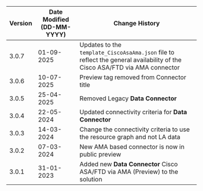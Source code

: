 | **Version** | **Date Modified (DD-MM-YYYY)** | **Change History**                                                           |
|-------------|--------------------------------|------------------------------------------------------------------------------|
| 3.0.7       | 01-09-2025                     | Updates to the `template_CiscoAsaAma.json` file to reflect the general availability of the Cisco ASA/FTD via AMA connector  					  				  |
| 3.0.6       | 10-07-2025                     | Preview tag removed from Connector title  					  				  |
| 3.0.5       | 25-04-2025                     | Removed Legacy **Data Connector**   					  					  |
| 3.0.4       | 22-05-2024                     | Updated connectivity criteria for **Data Connector**   					  |
| 3.0.3       | 14-03-2024                     | Change the connectivity criteria to use the resource graph and not LA data   |
| 3.0.2       | 07-03-2024                     | New AMA based connector is now in public preview							  |
| 3.0.1       | 31-01-2023                     | Added new **Data Connector** Cisco ASA/FTD via AMA (Preview) to the solution |  